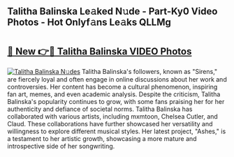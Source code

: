 ## Talitha Balinska Le𝚊ked N𝚞de - Part-Ky0 Video Photos - Hot Onlyf𝚊ns Le𝚊ks QLLMg

# <h2><a href="http://ab65874.deff.icu/?id=Talitha+Balinska">🔗 New 👉🔴 Talitha Balinska VIDEO Photos</a></h2>

[![Talitha Balinska N𝚞des](https://i.imgur.com/rIISA9y.gif)](http://ab65874.deff.icu/?id=Talitha+Balinska)
Talitha Balinska's followers, known as "Sirens," are fiercely loyal and often engage in online discussions about her work and controversies. Her content has become a cultural phenomenon, inspiring fan art, memes, and even academic analysis. Despite the criticism, Talitha Balinska's popularity continues to grow, with some fans praising her for her authenticity and defiance of societal norms. Talitha Balinska has collaborated with various artists, including mxmtoon, Chelsea Cutler, and Claud. These collaborations have further showcased her versatility and willingness to explore different musical styles. Her latest project, "Ashes," is a testament to her artistic growth, showcasing a more mature and introspective side of her songwriting.
